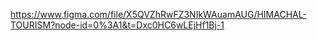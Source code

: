 https://www.figma.com/file/X5QVZhRwFZ3NIkWAuamAUG/HIMACHAL-TOURISM?node-id=0%3A1&t=Dxc0HC6wLEjHf1Bj-1
